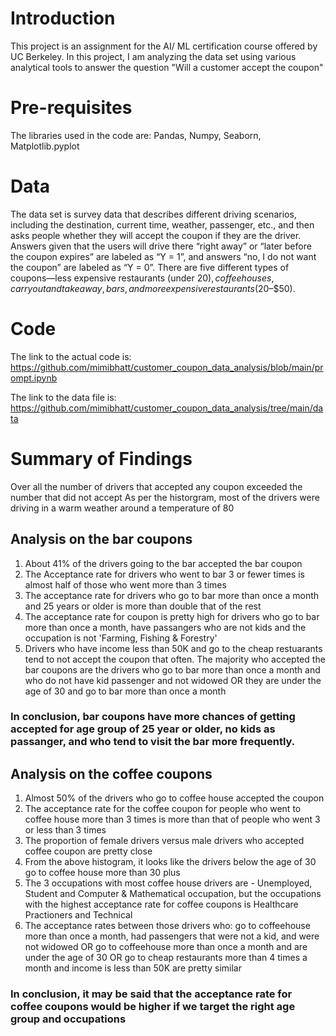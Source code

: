 # Introduction 
This project is an assignment for the AI/ ML certification course offered by UC Berkeley. In this project, I am analyzing the data set using various analytical tools to answer the question "Will a customer accept the coupon"

# Pre-requisites 
The libraries used in the code are:
Pandas, Numpy, Seaborn, Matplotlib.pyplot

# Data
The data set is survey data that describes different driving scenarios, including the destination, current time, weather, passenger, etc., and then asks people whether they will accept the coupon if they are the driver. Answers given that the users will drive there “right away” or “later before the coupon expires” are labeled as “Y = 1”, and answers “no, I do not want the coupon” are labeled as “Y = 0”. There are five different types of coupons—less expensive restaurants (under $20), coffee houses, carry out and take away, bars, and more expensive restaurants ($20–$50).

# Code
The link to the actual code is: https://github.com/mimibhatt/customer_coupon_data_analysis/blob/main/prompt.ipynb

The link to the data file is: https://github.com/mimibhatt/customer_coupon_data_analysis/tree/main/data

# Summary of Findings
Over all the number of drivers that accepted any coupon exceeded the number that did not accept
As per the historgram, most of the drivers were driving in a warm weather around a temperature of 80

## Analysis on the bar coupons
1. About 41% of the drivers going to the bar accepted the bar coupon
2. The Acceptance rate for drivers who went to bar 3 or fewer times is almost half of those who went more than 3 times
3. The acceptance rate for drivers who go to bar more than once a month and 25 years or older is more than double that of the rest
4. The acceptance rate for coupon is pretty high for drivers who go to bar more than once a month, have passangers who are not kids and the occupation is not 'Farming, Fishing & Forestry'
5. Drivers who have income less than 50K and go to the cheap restuarants tend to not accept the coupon that often. The majority who accepted the bar coupons are the drivers who go to bar more than once a month and who do not have kid passenger and not widowed OR they are under the age of 30 and go to bar more than once a month
### In conclusion, bar coupons have more chances of getting accepted for age group of 25 year or older, no kids as passanger, and who tend to visit the bar more frequently.
## Analysis on the coffee coupons
1. Almost 50% of the drivers who go to coffee house accepted the coupon
2. The acceptance rate for the coffee coupon for people who went to coffee house more than 3 times is more than that of people who went 3 or less than 3 times
3. The proportion of female drivers versus male drivers who accepted coffee coupon are pretty close
4. From the above histogram, it looks like the drivers below the age of 30 go to coffee house more than 30 plus
5. The 3 occupations with most coffee house drivers are - Unemployed, Student and Computer & Mathematical occupation, but the occupations with the highest acceptance rate for coffee coupons is Healthcare Practioners and Technical
6. The acceptance rates between those drivers who: go to coffeehouse more than once a month, had passengers that were not a kid, and were not widowed OR go to coffeehouse more than once a month and are under the age of 30 OR go to cheap restaurants more than 4 times a month and income is less than 50K are pretty similar
### In conclusion, it may be said that the acceptance rate for coffee coupons would be higher if we target the right age group and occupations
